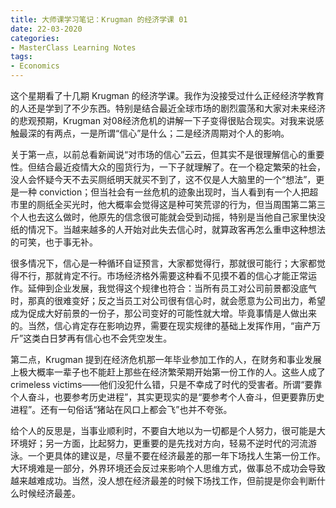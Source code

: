 ```yaml
---
title: 大师课学习笔记：Krugman 的经济学课 01
date: 22-03-2020
categories: 
- MasterClass Learning Notes
tags: 
- Economics
---
```


这个星期看了十几期 Krugman 的经济学课。我作为没接受过什么正经经济学教育的人还是学到了不少东西。特别是结合最近全球市场的剧烈震荡和大家对未来经济的悲观预期，Krugman 对08经济危机的讲解一下子变得很贴合现实。对我来说感触最深的有两点，一是所谓“信心”是什么；二是经济周期对个人的影响。



关于第一点，以前总看新闻说“对市场的信心”云云，但其实不是很理解信心的重要性。但结合最近疫情大众的囤货行为，一下子就理解了。在一个稳定繁荣的社会，没人会怀疑今天不去买厕纸明天就买不到了，这不仅是人大脑里的一个“想法”，更是一种 conviction；但当社会有一丝危机的迹象出现时，当人看到有一个人把超市里的厕纸全买光时，他大概率会觉得这是种可笑荒谬的行为，但当周围第二第三个人也去这么做时，他原先的信念很可能就会受到动摇，特别是当他自己家里快没纸的情况下。当越来越多的人开始对此失去信心时，就算政客再怎么重申这种想法的可笑，也于事无补。



很多情况下，信心是一种循环自证预言，大家都觉得行，那就很可能行；大家都觉得不行，那就肯定不行。市场经济格外需要这种看不见摸不着的信心才能正常运作。延伸到企业发展，我觉得这个规律也符合：当所有员工对公司前景都没底气时，那真的很难变好；反之当员工对公司很有信心时，就会愿意为公司出力，希望成为促成大好前景的一份子，那公司变好的可能性就大增。毕竟事情是人做出来的。当然，信心肯定存在影响边界，需要在现实规律的基础上发挥作用，“亩产万斤”这类白日梦再有信心也不会凭空发生。



第二点，Krugman 提到在经济危机那一年毕业参加工作的人，在财务和事业发展上极大概率一辈子也不能赶上那些在经济繁荣期开始第一份工作的人。这些人成了 crimeless victims——他们没犯什么错，只是不幸成了时代的受害者。所谓“要靠个人奋斗，也要参考历史进程”，其实更现实的是“要参考个人奋斗，但更要靠历史进程”。还有一句俗话“猪站在风口上都会飞”也并不夸张。

给个人的反思是，当事业顺利时，不要自大地以为一切都是个人努力，很可能是大环境好；另一方面，比起努力，更重要的是先找对方向，轻易不逆时代的河流游泳。一个更具体的建议是，尽量不要在经济最差的那一年下场找人生第一份工作。大环境难是一部分，外界环境还会反过来影响个人思维方式，做事总不成功会导致越来越难成功。当然，没人想在经济最差的时候下场找工作，但前提是你会判断什么时候经济最差。